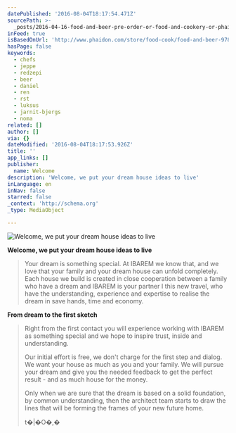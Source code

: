 ```yaml
---
datePublished: '2016-08-04T18:17:54.471Z'
sourcePath: >-
  _posts/2016-04-16-food-and-beer-pre-order-or-food-and-cookery-or-phaidon-store.md
inFeed: true
isBasedOnUrl: 'http://www.phaidon.com/store/food-cook/food-and-beer-9780714871059/'
hasPage: false
keywords:
  - chefs
  - jeppe
  - redzepi
  - beer
  - daniel
  - ren
  - rst
  - luksus
  - jarnit-bjergs
  - noma
related: []
author: []
via: {}
dateModified: '2016-08-04T18:17:53.926Z'
title: ''
app_links: []
publisher:
  name: Welcome
description: 'Welcome, we put your dream house ideas to live'
inLanguage: en
inNav: false
starred: false
_context: 'http://schema.org'
_type: MediaObject

---
```

![Welcome, we put your dream house ideas to live](https://the-grid-user-content.s3-us-west-2.amazonaws.com/1518401b-6d97-417e-8142-afdf96259490.png)

**Welcome, we put your dream house ideas to live**

> Your dream is something special. At IBAREM we know that, and we love that your family and your dream house can unfold completely. Each house we build is created in close cooperation between a family who have a dream and IBAREM is your partner I this new travel, who have the understanding, experience and expertise to realise the dream in save hands, time and economy.

**From dream to the first sketch**

> Right from the first contact you will experience working with IBAREM as something special and we hope to inspire trust, inside and understanding.
> 
> Our initial effort is free, we don't charge for the first step and dialog. We want your house as much as you and your family. We will pursue your dream and give you the needed feedback to get the perfect result - and as much house for the money.
> 
> Only when we are sure that the dream is based on a solid foundation, by common understanding, then the architect team starts to draw the lines that will be forming the frames of your new future home.
> 
> t�|�O�,�